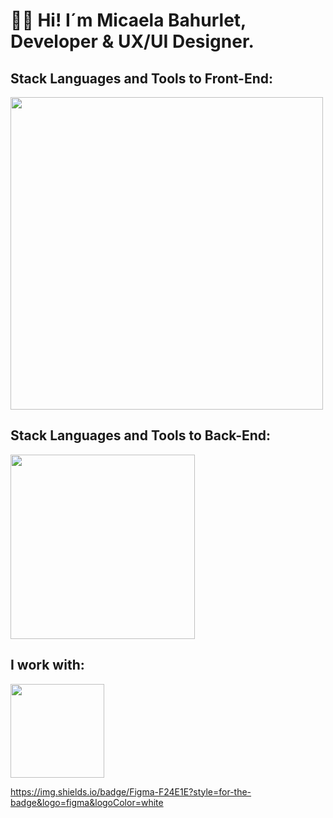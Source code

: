 <h1 style="font-weight: bold;" align="start" >👋🏽 Hi! I´m Micaela Bahurlet, <br />  Developer & UX/UI Designer. </h1> 


<td/>
<!--Languages and Tools Section Front-->       
<h2 align="start">Stack Languages and Tools to Front-End:</h2> 
<p align="start">
<img width="500px"  src="https://skillicons.dev/icons?i=html,css,js,react,typescript,vite,bootstrap,styledcomponents,nodejs,figma,ps,perline=10"  />
</p>


<!--Languages and Tools Section Back-->       
<h2 align="start">Stack Languages and Tools to Back-End:</h2> 
<p align="start">
<img width="295px"  src="https://skillicons.dev/icons?i=nodejs,express,mongo,postman,git,github,perline=10"  />
</p>


<!--Work to-->       
<h2 align="start">I work with:</h2> 
<p align="start">
<img width="150px"  src="https://skillicons.dev/icons?i=apple,vscode,wordpress,perline=10"  />
</p>

https://img.shields.io/badge/Figma-F24E1E?style=for-the-badge&logo=figma&logoColor=white

